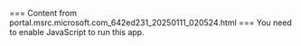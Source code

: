 === Content from portal.msrc.microsoft.com_642ed231_20250111_020524.html ===
You need to enable JavaScript to run this app.

